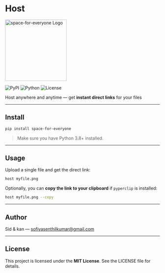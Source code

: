 
# Host
<img src="https://i.ibb.co/JW8JZzWn/logo-nobg.png" alt="space-for-everyone Logo" width="200" height="200">


![PyPI](https://img.shields.io/pypi/v/space-for-everyone)
![Python](https://img.shields.io/pypi/pyversions/space-for-everyone)
![License](https://img.shields.io/badge/License-MIT-blue)

Host anywhere and anytime — get **instant direct links** for your files

---

## Install

```bash
pip install space-for-everyone
```

> Make sure you have Python 3.8+ installed.

---

## Usage

Upload a single file and get the direct link:

```bash
host myfile.png
```

Optionally, you can **copy the link to your clipboard** if `pyperclip` is installed:

```bash
host myfile.png --copy
```

---
## Author

Sid & kan — sofiyasenthilkumar@gmail.com

---

## License

This project is licensed under the **MIT License**. See the LICENSE file for details.



